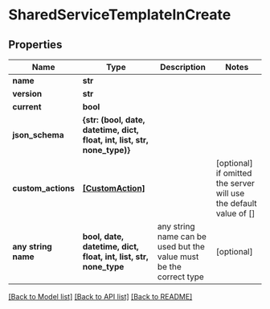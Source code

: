 # SharedServiceTemplateInCreate


## Properties
Name | Type | Description | Notes
------------ | ------------- | ------------- | -------------
**name** | **str** |  | 
**version** | **str** |  | 
**current** | **bool** |  | 
**json_schema** | **{str: (bool, date, datetime, dict, float, int, list, str, none_type)}** |  | 
**custom_actions** | [**[CustomAction]**](CustomAction.md) |  | [optional]  if omitted the server will use the default value of []
**any string name** | **bool, date, datetime, dict, float, int, list, str, none_type** | any string name can be used but the value must be the correct type | [optional]

[[Back to Model list]](../README.md#documentation-for-models) [[Back to API list]](../README.md#documentation-for-api-endpoints) [[Back to README]](../README.md)


